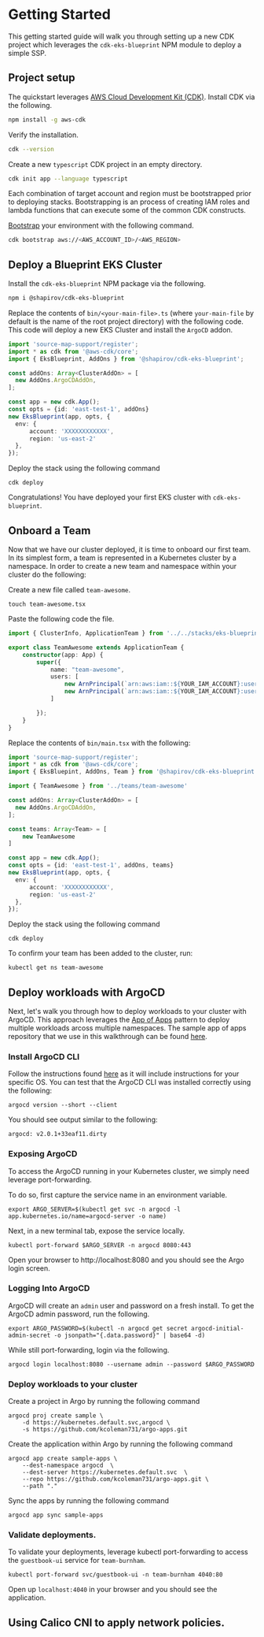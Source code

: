 # Getting Started 

This getting started guide will walk you through setting up a new CDK project which leverages the `cdk-eks-blueprint` NPM module to deploy a simple SSP. 

## Project setup

The quickstart leverages [AWS Cloud Development Kit (CDK)](https://aws.amazon.com/cdk/). Install CDK via the following.

```bash
npm install -g aws-cdk
```

Verify the installation.

```bash
cdk --version
```

Create a new `typescript` CDK project in an empty directory.

```bash
cdk init app --language typescript
```

Each combination of target account and region must be bootstrapped prior to deploying stacks.
Bootstrapping is an process of creating IAM roles and lambda functions that can execute some of the common CDK constructs.

[Bootstrap](https://docs.aws.amazon.com/cdk/latest/guide/bootstrapping.html) your environment with the following command. 

```bash
cdk bootstrap aws://<AWS_ACCOUNT_ID>/<AWS_REGION>
```

## Deploy a Blueprint EKS Cluster

Install the `cdk-eks-blueprint` NPM package via the following.

```bash
npm i @shapirov/cdk-eks-blueprint
```

Replace the contents of `bin/<your-main-file>.ts` (where `your-main-file` by default is the name of the root project directory) with the following code. This code will deploy a new EKS Cluster and install the `ArgoCD` addon.

```typescript
import 'source-map-support/register';
import * as cdk from '@aws-cdk/core';
import { EksBlueprint, AddOns } from '@shapirov/cdk-eks-blueprint';

const addOns: Array<ClusterAddOn> = [
  new AddOns.ArgoCDAddOn,
];

const app = new cdk.App();
const opts = {id: 'east-test-1', addOns}
new EksBlueprint(app, opts, {
  env: {
      account: 'XXXXXXXXXXXX',
      region: 'us-east-2'
  },
});
```

Deploy the stack using the following command

```
cdk deploy
```

Congratulations! You have deployed your first EKS cluster with `cdk-eks-blueprint`.

## Onboard a Team

Now that we have our cluster deployed, it is time to onboard our first team. In its simplest form, a team is represented in a Kubernetes cluster by a namespace. In order to create a new team and namespace within your cluster do the following:

Create a new file called `team-awesome`.

```
touch team-awesome.tsx
```

Paste the following code the file. 

```typescript
import { ClusterInfo, ApplicationTeam } from '../../stacks/eks-blueprint-stack';

export class TeamAwesome extends ApplicationTeam {
    constructor(app: App) {
        super({
            name: "team-awesome",
            users: [
                new ArnPrincipal(`arn:aws:iam::${YOUR_IAM_ACCOUNT}:user/user1`),  
                new ArnPrincipal(`arn:aws:iam::${YOUR_IAM_ACCOUNT}:user/user2`)
            ]

        });
    }
}
```

Replace the contents of `bin/main.tsx` with the following:

```typescript
import 'source-map-support/register';
import * as cdk from '@aws-cdk/core';
import { EksBluepint, AddOns, Team } from '@shapirov/cdk-eks-blueprint';

import { TeamAwesome } from '../teams/team-awesome'

const addOns: Array<ClusterAddOn> = [
  new AddOns.ArgoCDAddOn,
];

const teams: Array<Team> = [
    new TeamAwesome
]

const app = new cdk.App();
const opts = {id: 'east-test-1', addOns, teams}
new EksBlueprint(app, opts, {
  env: {
      account: 'XXXXXXXXXXXX',
      region: 'us-east-2'
  },
});
```

Deploy the stack using the following command

```
cdk deploy
```

To confirm your team has been added to the cluster, run:

```bash 
kubectl get ns team-awesome
```

## Deploy workloads with ArgoCD

Next, let's walk you through how to deploy workloads to your cluster with ArgoCD. This approach leverages the [App of Apps](https://argoproj.github.io/argo-cd/operator-manual/cluster-bootstrapping/#app-of-apps-pattern) pattern to deploy multiple workloads arcoss multiple namespaces. The sample app of apps repository that we use in this walkthrough can be found [here](https://github.com/kcoleman731/argo-apps.git).

### Install ArgoCD CLI

Follow the instructions found [here](https://argoproj.github.io/argo-cd/cli_installation/) as it will include instructions for your specific OS. You can test that the ArgoCD CLI was installed correctly using the following:

```
argocd version --short --client
```

You should see output similar to the following:

```
argocd: v2.0.1+33eaf11.dirty
```

### Exposing ArgoCD

To access the ArgoCD running in your Kubernetes cluster, we simply need leverage port-forwarding.

To do so, first capture the service name in an environment variable.

```
export ARGO_SERVER=$(kubectl get svc -n argocd -l app.kubernetes.io/name=argocd-server -o name) 
```

Next, in a new terminal tab, expose the service locally.

```
kubectl port-forward $ARGO_SERVER -n argocd 8080:443
```

Open your browser to http://localhost:8080 and you should see the Argo login screen.

### Logging Into ArgoCD

ArgoCD will create an `admin` user and password on a fresh install. To get the ArgoCD admin password, run the following.

```
export ARGO_PASSWORD=$(kubectl -n argocd get secret argocd-initial-admin-secret -o jsonpath="{.data.password}" | base64 -d)
```

While still port-forwarding, login via the following.

```
argocd login localhost:8080 --username admin --password $ARGO_PASSWORD
```

### Deploy workloads to your cluster

Create a project in Argo by running the following command

```
argocd proj create sample \
    -d https://kubernetes.default.svc,argocd \
    -s https://github.com/kcoleman731/argo-apps.git
```

Create the application within Argo by running the following command

```
argocd app create sample-apps \
    --dest-namespace argocd  \
    --dest-server https://kubernetes.default.svc  \
    --repo https://github.com/kcoleman731/argo-apps.git \
    --path "."
```

Sync the apps by running the following command

```
argocd app sync sample-apps 
```

### Validate deployments. 

To validate your deployments, leverage kubectl port-forwarding to access the `guestbook-ui` service for `team-burnham`.

```
kubectl port-forward svc/guestbook-ui -n team-burnham 4040:80
```

Open up `localhost:4040` in your browser and you should see the application. 

## Using Calico CNI to apply network policies.






